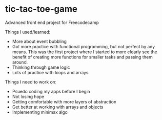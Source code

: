 # tic-tac-toe-game
Advanced front end project for Freecodecamp

Things I used/learned:

- More about event bubbling
- Got more practice with functional programming, but not perfect by any means. This was the first project 
where I started to more clearly see the benefit of creating more functions for smaller tasks and passing them around.
- Thinking through game logic
- Lots of practice with loops and arrays

Things I need to work on:

- Psuedo coding my apps before I begin
- Not losing hope
- Getting comfortable with more layers of abstraction
- Get better at working with arrays and objects
- Implementing minimax algo
